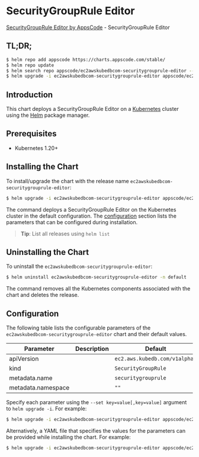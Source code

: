 # SecurityGroupRule Editor

[SecurityGroupRule Editor by AppsCode](https://appscode.com) - SecurityGroupRule Editor

## TL;DR;

```bash
$ helm repo add appscode https://charts.appscode.com/stable/
$ helm repo update
$ helm search repo appscode/ec2awskubedbcom-securitygrouprule-editor --version=v0.24.0
$ helm upgrade -i ec2awskubedbcom-securitygrouprule-editor appscode/ec2awskubedbcom-securitygrouprule-editor -n default --create-namespace --version=v0.24.0
```

## Introduction

This chart deploys a SecurityGroupRule Editor on a [Kubernetes](http://kubernetes.io) cluster using the [Helm](https://helm.sh) package manager.

## Prerequisites

- Kubernetes 1.20+

## Installing the Chart

To install/upgrade the chart with the release name `ec2awskubedbcom-securitygrouprule-editor`:

```bash
$ helm upgrade -i ec2awskubedbcom-securitygrouprule-editor appscode/ec2awskubedbcom-securitygrouprule-editor -n default --create-namespace --version=v0.24.0
```

The command deploys a SecurityGroupRule Editor on the Kubernetes cluster in the default configuration. The [configuration](#configuration) section lists the parameters that can be configured during installation.

> **Tip**: List all releases using `helm list`

## Uninstalling the Chart

To uninstall the `ec2awskubedbcom-securitygrouprule-editor`:

```bash
$ helm uninstall ec2awskubedbcom-securitygrouprule-editor -n default
```

The command removes all the Kubernetes components associated with the chart and deletes the release.

## Configuration

The following table lists the configurable parameters of the `ec2awskubedbcom-securitygrouprule-editor` chart and their default values.

|     Parameter      | Description |                 Default                  |
|--------------------|-------------|------------------------------------------|
| apiVersion         |             | <code>ec2.aws.kubedb.com/v1alpha1</code> |
| kind               |             | <code>SecurityGroupRule</code>           |
| metadata.name      |             | <code>securitygrouprule</code>           |
| metadata.namespace |             | <code>""</code>                          |


Specify each parameter using the `--set key=value[,key=value]` argument to `helm upgrade -i`. For example:

```bash
$ helm upgrade -i ec2awskubedbcom-securitygrouprule-editor appscode/ec2awskubedbcom-securitygrouprule-editor -n default --create-namespace --version=v0.24.0 --set apiVersion=ec2.aws.kubedb.com/v1alpha1
```

Alternatively, a YAML file that specifies the values for the parameters can be provided while
installing the chart. For example:

```bash
$ helm upgrade -i ec2awskubedbcom-securitygrouprule-editor appscode/ec2awskubedbcom-securitygrouprule-editor -n default --create-namespace --version=v0.24.0 --values values.yaml
```
